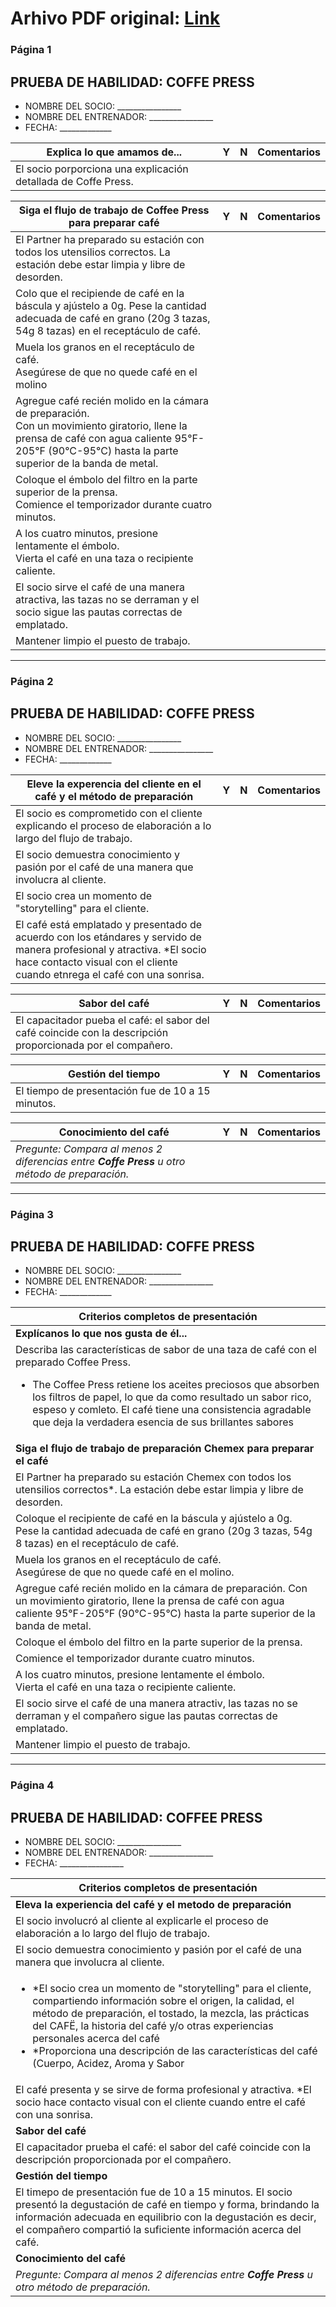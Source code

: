 # Arhivo PDF original: [Link](https://github.com/eduard432/traduccion-mixato/blob/main/documentos/Certification%20Check%20-%20Clover.pdf)


### Página 1
## PRUEBA DE HABILIDAD: COFFE PRESS

- NOMBRE DEL SOCIO: ________________
- NOMBRE DEL ENTRENADOR: ________________
- FECHA: _____________

| **Explica lo que amamos de...** | **Y** | **N** | **Comentarios** |
| --------------------------- | --- | --- | ------------ |
| El socio porporciona una explicación detallada de Coffe Press. | | | |

| **Siga el flujo de trabajo de Coffee Press para preparar café** | **Y** | **N** | **Comentarios** |
| --------------------------- | --- | --- | ------------ |
| El Partner ha preparado su estación con todos los utensilios correctos. La estación debe estar limpia y libre de desorden. | | | |
| Colo que el recipiende de café en la báscula y ajústelo a 0g. Pese la cantidad adecuada de café en grano (20g 3 tazas, 54g 8 tazas) en el receptáculo de café. | | | |
| Muela los granos en el receptáculo de café. <br/> Asegúrese de que no quede café en el molino | | | |
| Agregue café recién molido en la cámara de preparación. <br/> Con un movimiento giratorio, llene la prensa de café con agua caliente 95°F-205°F (90°C-95°C) hasta la parte superior de la banda de metal. | | | |
| Coloque el émbolo del filtro en la parte superior de la prensa. <br/> Comience el temporizador durante cuatro minutos. | | | |
| A los cuatro minutos, presione lentamente el émbolo. <br/> Vierta el café en una taza o recipiente caliente. | | | |
| El socio sirve el café de una manera atractiva, las tazas no se derraman y el socio sigue las pautas correctas de emplatado. | | | |
| Mantener limpio el puesto de trabajo. | | | |
---

### Página 2
## PRUEBA DE HABILIDAD: COFFE PRESS

- NOMBRE DEL SOCIO: ________________
- NOMBRE DEL ENTRENADOR: ________________
- FECHA: _____________

| **Eleve la experencia del cliente en el café y el método de preparación** | **Y** | **N** | **Comentarios** |
| --------------------------- | --- | --- | ------------ |
| El socio es comprometido con el cliente explicando el proceso de elaboración a lo largo del flujo de trabajo. | | | |
| El socio demuestra conocimiento y pasión por el café de una manera que involucra al cliente. | | | |
| El socio crea un momento de "storytelling" para el cliente. | | | |
| El café está emplatado y presentado de acuerdo con los etándares y servido de manera profesional y atractiva. *El socio hace contacto visual con el cliente cuando etnrega el café con una sonrisa. | | | |

| **Sabor del café** | **Y** | **N** | **Comentarios** |
| --------------------------- | --- | --- | ------------ |
| El capacitador pueba el café: el sabor del café coincide con la descripción proporcionada por el compañero. | | | |

| **Gestión del tiempo** | **Y** | **N** | **Comentarios** |
| --------------------------- | --- | --- | ------------ |
| El tiempo de presentación fue de 10 a 15 minutos. | | | |

| **Conocimiento del café** | **Y** | **N** | **Comentarios** |
| --------------------------- | --- | --- | ------------ |
| _Pregunte: Compara al menos 2 diferencias entre **Coffe Press** u otro método de preparación._ | | | |
---

### Página 3
## PRUEBA DE HABILIDAD: COFFE PRESS

- NOMBRE DEL SOCIO: ________________
- NOMBRE DEL ENTRENADOR: ________________
- FECHA: _____________

| **Criterios completos de presentación** |
| --------------------------- |
| **Explícanos lo que nos gusta de él...** |
| Describa las características de sabor de una taza de café con el preparado Coffee Press. <ul><li>The Coffee Press retiene los aceites preciosos que absorben los filtros de papel, lo que da como resultado un sabor rico, espeso y comleto. El café tiene una consistencia agradable que deja la verdadera esencia de sus brillantes sabores</li></ul> | | | |
| **Siga el flujo de trabajo de preparación Chemex para preparar el café**  | | | |
| El Partner ha preparado su estación Chemex con todos los utensilios correctos*. La estación debe estar limpia y libre de desorden. | | | |
| Coloque el recipiente de café en la báscula y ajústelo a 0g. <br/> Pese la cantidad adecuada de café en grano (20g 3 tazas, 54g 8 tazas) en el receptáculo de café. | | | |
| Muela los granos en el receptáculo de café. <br/> Asegúrese de que no quede café en el molino. | | | |
| Agregue café recién molido en la cámara de preparación. Con un movimiento giratorio, llene la prensa de café con agua caliente 95°F-205°F (90°C-95°C) hasta la parte superior de la banda de metal. | | | |
| Coloque el émbolo del filtro en la parte superior de la prensa. | | | |
| Comience el temporizador durante cuatro minutos. | | | |
| A los cuatro minutos, presione lentamente el émbolo. <br/> Vierta el café en una taza o recipiente caliente. | | | |
| El socio sirve el café de una manera atractiv, las tazas no se derraman y el compañero sigue las pautas correctas de emplatado. | | | |
| Mantener limpio el puesto de trabajo. | | | |
---

### Página 4
## PRUEBA DE HABILIDAD: COFFEE PRESS

- NOMBRE DEL SOCIO: ________________
- NOMBRE DEL ENTRENADOR: ________________
- FECHA: ________________

| **Criterios completos de presentación** |
| --------------------------- |
| **Eleva la experiencia del café y el metodo de preparación** |
| El socio involucró al cliente al explicarle el proceso de elaboración a lo largo del flujo de trabajo. |
| El socio demuestra conocimiento y pasión por el café de una manera que involucra al cliente.
| <ul><li>*El socio crea un momento de "storytelling" para el cliente, compartiendo información sobre el origen, la calidad, el método de preparación, el tostado, la mezcla, las prácticas del CAFË, la historia del café y/o otras experiencias personales acerca del café </li><li>*Proporciona una descripción de las características del café (Cuerpo, Acidez, Aroma y Sabor</li></ul> |
| El café presenta y se sirve de forma profesional y atractiva. *El socio hace contacto visual con el cliente cuando entre el café con una sonrisa. |
| **Sabor del café** |
| El capacitador prueba el café: el sabor del café coincide con la descripción proporcionada por el compañero. |
| **Gestión del tiempo** |
| El timepo de presentación fue de 10 a 15 minutos. El socio presentó la degustación de café en tiempo y forma, brindando la información adecuada en equilibrio con la degustación es decir, el compañero compartió la suficiente información acerca del café. |
| **Conocimiento del café** |
| _Pregunte: Compara al menos 2 diferencias entre **Coffe Press** u otro método de preparación._ |